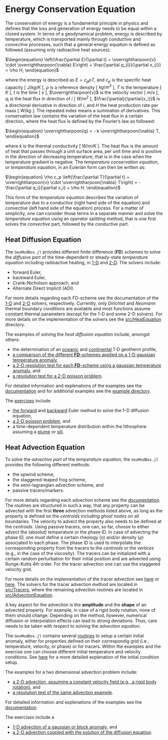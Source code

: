 # Energy Conservation Equation

The conservation of energy is a fundamental principle in physics and defines that the loss and generation of energy needs to be equal within a closed system. In terms of a geodynamical problem, energy is described by temperature, which is transported mainly through *conductive* and *convective* processes, such that a general energy equation is defined as followed (assuming only radioactive heat sources):

$\begin{equation}
\left(\frac{\partial E}{\partial t} + \overrightharpoon{v} \cdot \overrightharpoon{\nabla} E\right) + \frac{\partial q_{i}}{\partial x_{i}} = \rho H,
\end{equation}$

where the energy is described as $E=c_{p} \rho T$, and $c_{p}$ is the specific heat capacity [ $J/kg/K$ ], $\rho$ is a reference density [ $kg/m^{3}$ ], $T$ is the temperature [ $K$ ], $t$ is the time [ $s$ ], $\overrightharpoon{v}$ is the velocity vector [ $m/s$ ], $q_{i}$ is the heat flux in direction of $i$ [ $W/m^{2}$ ], $\frac{\partial}{\partial{x_i}}$ is a directional derivative in direction of $i$, and $H$ the heat production rate per mass [ $W/kg$ ]. The repeated index means a summation of derivatives. This conservation law contains the variation of the heat flux in a certain direction, where the heat flux is defined by the Fourier’s law as followed: 

$\begin{equation}
\overrightharpoon{q} = - k \overrightharpoon{\nabla} T,
\end{equation}$

where $k$ is the thermal conductivity [ $W/m/K$ ]. The heat flux is the amount of heat that passes through a unit surface area, per unit time and is positive in the direction of decreasing temperature, that is in the case when the temperature gradient is negative. The *temperature conservation equation*, or *temperature equation*, in an Eulerian form can then be written as: 

$\begin{equation}
\rho c_p \left(\frac{\partial T}{\partial t} + \overrightharpoon{v} \cdot \overrightharpoon{\nabla} T\right) = -\frac{\partial q_i}{\partial x_i} + \rho H.
\end{equation}$

This form of the *temperature equation* describes the variation of temperature due to a *conductive* (right hand side of the equation) and *convective* (left hand side of the equation) process. For a matter of simplicity, one can consider those terms in a separate manner and solve the *temperature equation* using an *operator splitting* method, that is one first solves the *convective* part, followed by the *conductive* part.

## Heat Diffusion Equation

The ```GeoModBox.jl``` provides different finite difference (**FD**) schemes to solve the *diffusive part* of the time-dependent or steady-state *temperature equation* including radioactive heating, in [1-D](https://github.com/LukasFuchs/GeoModBox.jl/blob/main/src/HeatEquation/1Dsolvers.jl) and [2-D](https://github.com/LukasFuchs/GeoModBox.jl/blob/main/src/HeatEquation/2Dsolvers.jl). The solvers include: 

- forward Euler, 
- backward Euler, 
- Crank-Nicholson approach, and 
- Alternate Direct Implicit (ADI).

For more details regarding each FD-scheme see the documentation of the [1-D](./DiffOneD.md) and [2-D](./DiffTwoD.md) solvers, respectively. Currently, only *Dirichlet* and *Neumann* thermal boundary conditions are available and most functions assume constant thermal parameters (except for the 1-D and some 2-D solvers). For more details on the implementation of the solvers see the [src/HeatEquation](https://github.com/LukasFuchs/GeoModBox.jl/blob/main/src/HeatEquation/) directory. 

The examples of solving the *heat diffusion equation* include, amongst others: 
- the determination of an [oceanic](https://github.com/LukasFuchs/GeoModBox.jl/blob/main/examples/DiffusionEquation/1D/OceanicGeotherm_1D.jl) and [continental](https://github.com/LukasFuchs/GeoModBox.jl/blob/main/examples/DiffusionEquation/1D/ContinentalGeotherm_1D.jl) 1-D geotherm profile, 
- [a comparison of the different **FD**-schemes applied on a 1-D gaussian temperature anomaly](https://github.com/LukasFuchs/GeoModBox.jl/blob/main/examples/DiffusionEquation/1D/Heat_1D_discretization.jl), 
- [a 2-D resolution test for each **FD**-scheme using a gaussian temperature anomaly](https://github.com/LukasFuchs/GeoModBox.jl/blob/main/examples/DiffusionEquation/2D/Gaussian_Diffusion.jl), and
- [a resolution test for a 2-D poisson problem](https://github.com/LukasFuchs/GeoModBox.jl/blob/main/examples/DiffusionEquation/2D/Poisson_ResTest.jl). 

For detailed information and explenations of the examples see the [documentation](./Examples.md) and for additional examples see the [example directory](https://github.com/LukasFuchs/GeoModBox.jl/blob/main/examples/DiffusionEquation/).

The [exercises](https://github.com/LukasFuchs/GeoModBox.jl/blob/main/exercises/) include
- [the forward](https://github.com/LukasFuchs/GeoModBox.jl/blob/main/exercises/02_1D_Heat_explicit.ipynb) and [backward](https://github.com/LukasFuchs/GeoModBox.jl/blob/main/exercises/03_1D_Heat_implicit.ipynb) Euler method to solve the 1-D diffusion equation, 
- [a 2-D poisson problem](https://github.com/LukasFuchs/GeoModBox.jl/blob/main/exercises/04_2D_Diffusion_Stationary.ipynb), and
- a time-dependent temperature distribution within the lithosphere assuming a [plume](https://github.com/LukasFuchs/GeoModBox.jl/blob/main/exercises/05_2D_Diffusion_TD_Plume.ipynb) or [sill](https://github.com/LukasFuchs/GeoModBox.jl/blob/main/exercises/05_2D_Diffusion_TD_Sill.ipynb).

## Heat Advection Equation

To solve the *advective part* of the *temperature equation*, the ```GeoModBox.jl``` provides the following different methods: 
- the upwind scheme,
- the staggered-leaped frog scheme, 
- the semi-lagrangian advection scheme, and
- passive tracers/markers. 

For more details regarding each advection scheme see the [documentation](./AdvectMain.md). The routines are structured in such a way, that any property can be advected with the first **three** advection methods listed above, as long as the property is defined on the *centroids* including *ghost nodes* on all boundaries. The velocity to advect the property also needs to be defined at the *centroids*. Using passive tracers, one can, so far, choose to either advect the (absolut) temperature or the phase ID. In case of advecting the phase ID, one must define a certain rheology ($\eta$) and/or density ($\rho$) associated to each phase. The phase ID is used to interpolate the corresponding property from the tracers to the *centroids* or the *vertices* (e.g., in the case of the viscosity). The tracers can be initialized with a certain random perturbation for their initial position and are advected using Runge-Kutta 4th order. For the tracer advection one can use the staggered velocity grid. 

For more details on the implementation of the tracer advection see [here](https://github.com/LukasFuchs/GeoModBox.jl/blob/main/src/Tracers/2Dsolvers.jl) or [here](./AdvectMain.md). The solvers for the tracer advection method are located in [src/Tracers](https://github.com/LukasFuchs/GeoModBox.jl/blob/main/src/Tracers/), where the remaining advection routines are located in [src/AdvectionEquation](https://github.com/LukasFuchs/GeoModBox.jl/blob/main/src/AdvectionEquation/). 

A key aspect for the advection is the **amplitude** and the **shape** of an advected property. For example, in case of a rigid body rotation, none of them should change. Depending on the method, however, numerical diffusion or interpolation effects can lead to strong deviations. Thus, care needs to be taken with respect to solving the *advection equation*. 

The ```GeoModBox.jl``` contains several [routines](https://github.com/LukasFuchs/GeoModBox.jl/blob/main/src/InitialCondition/2Dini.jl) to setup a certain initial anomaly, either for properties defined on their correspondig grid (i.e., temperature, velocity, or phase) or for tracers. Within the examples and the exercise one can choose different initial temperature and velocity conditions. See [here](./Ini.md) for a more detailed explenation of the initial condition setup. 

The examples for a two dimensional advection problem include:
- [a 2-D advection, assuming a constant velocity field (e.g., a rigid body rotation)](https://github.com/LukasFuchs/GeoModBox.jl/blob/main/examples/AdvectionEquation/2D_Advection.jl), and
- [a resolution test of the same advection example](https://github.com/LukasFuchs/GeoModBox.jl/blob/main/examples/AdvectionEquation/2D_Advection_ResolutionTest.jl). 

For detailed information and explenations of the examples see the [documentation](./Examples.md).

The exercises include a
- [1-D advection of a gaussian or block anomaly](https://github.com/LukasFuchs/GeoModBox.jl/blob/main/exercises/06_1D_Advection.ipynb), and
- [a 2-D advection coupled with the solution of the diffusion equation](https://github.com/LukasFuchs/GeoModBox.jl/blob/main/exercises/07_2D_Energy_Equation.ipynb).